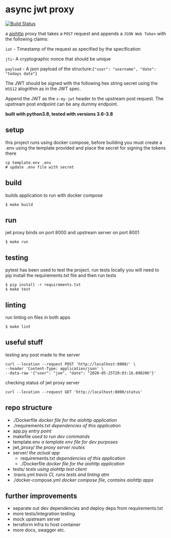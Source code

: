 # async jwt proxy 

[![Build Status](https://travis-ci.com/pathespe/jwt-proxy.svg?branch=master)](https://travis-ci.com/pathespe/jwt-proxy)


a [aiohttp](https://docs.aiohttp.org/en/stable/) proxy that takes a `POST` request and appends a `JSON Web Token` with the following claims:

`iat` - Timestamp of the request as specified by the specification

`jti`- A cryptographic nonce that should be unique

`payload` - A json payload of the structure:`{"user": "username", "date": "todays date"}`

The JWT should be signed with the following hex string secret using the `HS512` alogrithm as in the JWT spec.

Append the JWT as the `x-my-jwt` header to the upstream post request. The upstream post endpoint can be any dummy endpoint. 


__built with python3.8, tested with versions 3.6-3.8__

## setup

this project runs using docker compose, before building you must create a .env using the template provided and place the secret for signing the tokens there
```
cp template.env .env
# update .env file with secret
```


## build 
builds application to run with docker compose
```
$ make build
```

## run 
jwt proxy binds on port 8000 and upstream server on port 8001
```
$ make run
```

## testing
pytest has been used to test the project. run tests locally you will need to pip install the requirements.txt file and then run tests

```
$ pip install -r requirements.txt
$ make test
```

## linting
run linting on files in both apps
```
$ make lint 
```
## useful stuff

testing any post made to the server
```
curl --location --request POST 'http://localhost:8000/' \
--header 'Content-Type: application/json' \
--data-raw '{"user": "joe", "date": "2020-05-25T20:03:16.090206"}'
```

checking status of jwt proxy server
```
curl --location --request GET 'http://localhost:8000/status'
```

## repo structure
 - ./Dockerfile *docker file for the aiohttp application*
 - ./requirements.txt *dependencies of this application*
 - app.py *entry point*
 - makefile *used to run dev commands*
 - template.env *a template env file for dev purposes*
 - jwt_proxy/ *the proxy server routes*
 - server/ *the actual app*
    - requirements.txt *dependencies of this application*
    - ./Dockerfile *docker file for the aiohttp application*
 - tests/ *tests using aiohttp test client*
 - .travis.yml *travis CI, runs tests and linting atm*
 - ./docker-compose.yml *docker compose file, contains aiohttp apps*


## further improvements

 - separate out dev dependencies and deploy deps from requirements.txt
 - more tests/integration testing
 - mock upstream server
 - terraform infra to host container
 - more docs, swagger etc.